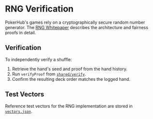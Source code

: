 # RNG Verification

PokerHub's games rely on a cryptographically secure random number generator. The [RNG Whitepaper](rng-whitepaper.md) describes the architecture and fairness proofs in detail.

## Verification

To independently verify a shuffle:

1. Retrieve the hand's seed and proof from the hand history.
2. Run `verifyProof` from [`shared/verify`](../../shared/verify/index.ts).
3. Confirm the resulting deck order matches the logged hand.

## Test Vectors

Reference test vectors for the RNG implementation are stored in [`vectors.json`](../vectors.json).

